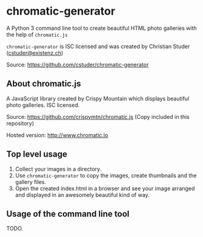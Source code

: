 # chromatic-generator
A Python 3 command line tool to create beautiful HTML photo galleries with the help of `chromatic.js`

`chromatic-generator` is ISC licensed and was created by Christian Studer (cstuder@existenz.ch)

Source: https://github.com/cstuder/chromatic-generator

## About chromatic.js

A JavaScript library created by Crispy Mountain which displays beautiful photo galleries. ISC licensed.

Source: https://github.com/crispymtn/chromatic.js (Copy included in this repository)

Hosted version: http://www.chromatic.io

## Top level usage

1. Collect your images in a directory.
2. Use `chromatic-generator` to copy the images, create thumbnails and the gallery files.
3. Open the created index.html in a browser and see your image arranged and displayed in an awesomely beautiful kind of way.

## Usage of the command line tool

TODO.

